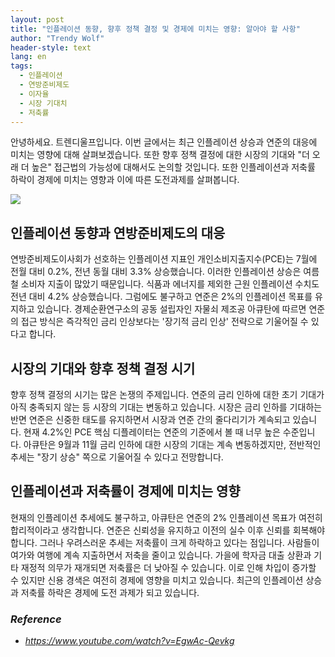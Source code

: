 ```yaml
---
layout: post
title: "인플레이션 동향, 향후 정책 결정 및 경제에 미치는 영향: 알아야 할 사항"
author: "Trendy Wolf"
header-style: text
lang: en
tags:
  - 인플레이션
  - 연방준비제도
  - 이자율
  - 시장 기대치
  - 저축률
---
```


안녕하세요. 트렌디울프입니다. 이번 글에서는 최근 인플레이션 상승과 연준의 대응에 미치는 영향에 대해 살펴보겠습니다. 또한 향후 정책 결정에 대한 시장의 기대와 "더 오래 더 높은" 접근법의 가능성에 대해서도 논의할 것입니다. 또한 인플레이션과 저축률 하락이 경제에 미치는 영향과 이에 따른 도전과제를 살펴봅니다.

<img
    src="https://i.ytimg.com/vi/EgwAc-Qevkg/hqdefault.jpg"
/>






## 인플레이션 동향과 연방준비제도의 대응




연방준비제도이사회가 선호하는 인플레이션 지표인 개인소비지출지수(PCE)는 7월에 전월 대비 0.2%, 전년 동월 대비 3.3% 상승했습니다. 이러한 인플레이션 상승은 여름철 소비자 지출이 많았기 때문입니다. 식품과 에너지를 제외한 근원 인플레이션 수치도 전년 대비 4.2% 상승했습니다. 그럼에도 불구하고 연준은 2%의 인플레이션 목표를 유지하고 있습니다. 경제순환연구소의 공동 설립자인 자물쇠 제조공 아큐탄에 따르면 연준의 접근 방식은 즉각적인 금리 인상보다는 '장기적 금리 인상' 전략으로 기울어질 수 있다고 합니다.









## 시장의 기대와 향후 정책 결정 시기




향후 정책 결정의 시기는 많은 논쟁의 주제입니다. 연준의 금리 인하에 대한 초기 기대가 아직 충족되지 않는 등 시장의 기대는 변동하고 있습니다. 시장은 금리 인하를 기대하는 반면 연준은 신중한 태도를 유지하면서 시장과 연준 간의 줄다리기가 계속되고 있습니다. 현재 4.2%인 PCE 핵심 디플레이터는 연준의 기준에서 볼 때 너무 높은 수준입니다. 아큐탄은 9월과 11월 금리 인하에 대한 시장의 기대는 계속 변동하겠지만, 전반적인 추세는 "장기 상승" 쪽으로 기울어질 수 있다고 전망합니다.









## 인플레이션과 저축률이 경제에 미치는 영향




현재의 인플레이션 추세에도 불구하고, 아큐탄은 연준의 2% 인플레이션 목표가 여전히 합리적이라고 생각합니다. 연준은 신뢰성을 유지하고 이전의 실수 이후 신뢰를 회복해야 합니다. 그러나 우려스러운 추세는 저축률이 크게 하락하고 있다는 점입니다. 사람들이 여가와 여행에 계속 지출하면서 저축을 줄이고 있습니다. 가을에 학자금 대출 상환과 기타 재정적 의무가 재개되면 저축률은 더 낮아질 수 있습니다. 이로 인해 차입이 증가할 수 있지만 신용 경색은 여전히 경제에 영향을 미치고 있습니다. 최근의 인플레이션 상승과 저축률 하락은 경제에 도전 과제가 되고 있습니다.


### _Reference_
- _https://www.youtube.com/watch?v=EgwAc-Qevkg_

